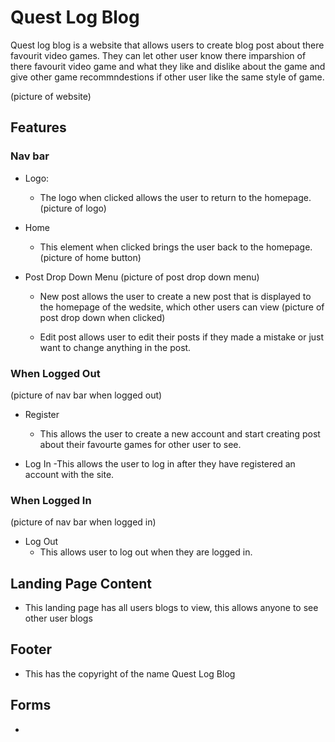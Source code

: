 # Quest Log Blog
Quest log blog is a website that allows users to create blog post about there favourit video games. They can let other user know there imparshion of there favourit video game and what they like and dislike about the game and give other game recommndestions if other user like the same style of game.

(picture of website)

## Features

### Nav bar

- Logo:
    - The logo when clicked allows the user to return to the homepage.
    (picture of logo)

- Home
    - This element when clicked brings the user back to the homepage.
    (picture of home button)

- Post Drop Down Menu
    (picture of post drop down menu)
    - New post allows the user to create a new post that is displayed to the homepage of the wedsite, which other users can view
    (picture of post drop down when clicked)

    - Edit post allows user to edit their posts if they made a mistake or just want to change anything in the post.
    
### When Logged Out
(picture of nav bar when logged out)
- Register
    - This allows the user to create a new account and start creating post about their favourte games for other user to see.

- Log In
    -This allows the user to log in after they have registered an account with the site.

### When Logged In
(picture of nav bar when logged in)
- Log Out
    - This allows user to log out when they are logged in.

## Landing Page Content
 - This landing page has all users blogs to view, this allows anyone to see other user blogs

 ## Footer
 - This has the copyright of the name Quest Log Blog 

 ## Forms
 -    